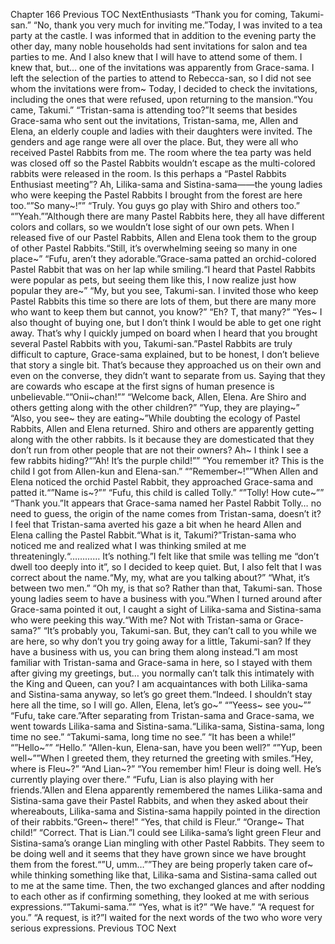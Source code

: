 Chapter 166 Previous TOC NextEnthusiasts “Thank you for coming, Takumi-san.” “No, thank you very much for inviting me.”Today, I was invited to a tea party at the castle. I was informed that in addition to the evening party the other day, many noble households had sent invitations for salon and tea parties to me. And I also knew that I will have to attend some of them. I knew that, but… one of the invitations was apparently from Grace-sama. I left the selection of the parties to attend to Rebecca-san, so I did not see whom the invitations were from~ Today, I decided to check the invitations, including the ones that were refused, upon returning to the mansion.“You came, Takumi.” “Tristan-sama is attending too?”It seems that besides Grace-sama who sent out the invitations, Tristan-sama, me, Allen and Elena, an elderly couple and ladies with their daughters were invited. The genders and age range were all over the place. But, they were all who received Pastel Rabbits from me. The room where the tea party was held was closed off so the Pastel Rabbits wouldn’t escape as the multi-colored rabbits were released in the room. Is this perhaps a “Pastel Rabbits Enthusiast meeting”? Ah, Lilika-sama and Sistina-sama——the young ladies who were keeping the Pastel Rabbits I brought from the forest are here too.“”So many~!”” “Truly. You guys go play with Shiro and others too.” “”Yeah.””Although there are many Pastel Rabbits here, they all have different colors and collars, so we wouldn’t lose sight of our own pets. When I released five of our Pastel Rabbits, Allen and Elena took them to the group of other Pastel Rabbits.“Still, it’s overwhelming seeing so many in one place~” “Fufu, aren’t they adorable.”Grace-sama patted an orchid-colored Pastel Rabbit that was on her lap while smiling.“I heard that Pastel Rabbits were popular as pets, but seeing them like this, I now realize just how popular they are~” “My, but you see, Takumi-san. I invited those who keep Pastel Rabbits this time so there are lots of them, but there are many more who want to keep them but cannot, you know?” “Eh? T, that many?” “Yes~ I also thought of buying one, but I don’t think I would be able to get one right away. That’s why I quickly jumped on board when I heard that you brought several Pastel Rabbits with you, Takumi-san.”Pastel Rabbits are truly difficult to capture, Grace-sama explained, but to be honest, I don’t believe that story a single bit. That’s because they approached us on their own and even on the converse, they didn’t want to separate from us. Saying that they are cowards who escape at the first signs of human presence is unbelievable.“”Onii~chan!”” “Welcome back, Allen, Elena. Are Shiro and others getting along with the other children?” “Yup, they are playing~” “Also, you see~ they are eating~”While doubting the ecology of Pastel Rabbits, Allen and Elena returned. Shiro and others are apparently getting along with the other rabbits. Is it because they are domesticated that they don’t run from other people that are not their owners? Ah~ I think I see a few rabbits hiding?“”Ah! It’s the purple child!”” “You remember it? This is the child I got from Allen-kun and Elena-san.” “”Remember~!””When Allen and Elena noticed the orchid Pastel Rabbit, they approached Grace-sama and patted it.“”Name is~?”” “Fufu, this child is called Tolly.” “”Tolly! How cute~”” “Thank you.”It appears that Grace-sama named her Pastel Rabbit Tolly… no need to guess, the origin of the name comes from Tristan-sama, doesn’t it? I feel that Tristan-sama averted his gaze a bit when he heard Allen and Elena calling the Pastel Rabbit.“What is it, Takumi?”Tristan-sama who noticed me and realized what I was thinking smiled at me threateningly.“………… It’s nothing.”I felt like that smile was telling me “don’t dwell too deeply into it”, so I decided to keep quiet. But, I also felt that I was correct about the name.“My, my, what are you talking about?” “What, it’s between two men.” “Oh my, is that so? Rather than that, Takumi-san. Those young ladies seem to have a business with you.”When I turned around after Grace-sama pointed it out, I caught a sight of Lilika-sama and Sistina-sama who were peeking this way.“With me? Not with Tristan-sama or Grace-sama?” “It’s probably you, Takumi-san. But, they can’t call to you while we are here, so why don’t you try going away for a little, Takumi-san? If they have a business with us, you can bring them along instead.”I am most familiar with Tristan-sama and Grace-sama in here, so I stayed with them after giving my greetings, but… you normally can’t talk this intimately with the King and Queen, can you? I am acquaintances with both Lilika-sama and Sistina-sama anyway, so let’s go greet them.“Indeed. I shouldn’t stay here all the time, so I will go. Allen, Elena, let’s go~” “”Yeess~ see you~”” “Fufu, take care.”After separating from Tristan-sama and Grace-sama, we went towards Lilika-sama and Sistina-sama.“Lilika-sama, Sistina-sama, long time no see.” “Takumi-sama, long time no see.” “It has been a while!” “”Hello~”” “Hello.” “Allen-kun, Elena-san, have you been well?” “”Yup, been well~””When I greeted them, they returned the greeting with smiles.“Hey, where is Fleu~?” “And Lian~?” “You remember him! Fleur is doing well. He’s currently playing over there.” “Fufu, Lian is also playing with her friends.”Allen and Elena apparently remembered the names Lilika-sama and Sistina-sama gave their Pastel Rabbits, and when they asked about their whereabouts, Lilika-sama and Sistina-sama happily pointed in the direction of their rabbits.“Green~ there!” “Yes, that child is Fleur.” “Orange~ That child!” “Correct. That is Lian.”I could see Lilika-sama’s light green Fleur and Sistina-sama’s orange Lian mingling with other Pastel Rabbits. They seem to be doing well and it seems that they have grown since we have brought them from the forest.“”U, umm…””They are being properly taken care of~ while thinking something like that, Lilika-sama and Sistina-sama called out to me at the same time. Then, the two exchanged glances and after nodding to each other as if confirming something, they looked at me with serious expressions.“”Takumi-sama.”” “Yes, what is it?” “We have.” “A request for you.” “A request, is it?”I waited for the next words of the two who wore very serious expressions. Previous TOC Next